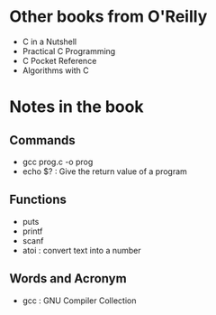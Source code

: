 # Other books from O'Reilly
- C in a Nutshell
- Practical C Programming
- C Pocket Reference
- Algorithms with C

# Notes in the book

## Commands
- gcc prog.c -o prog
- echo $? : Give the return value of a program

## Functions
- puts
- printf
- scanf
- atoi : convert text into a number

## Words and Acronym
- gcc : GNU Compiler Collection
